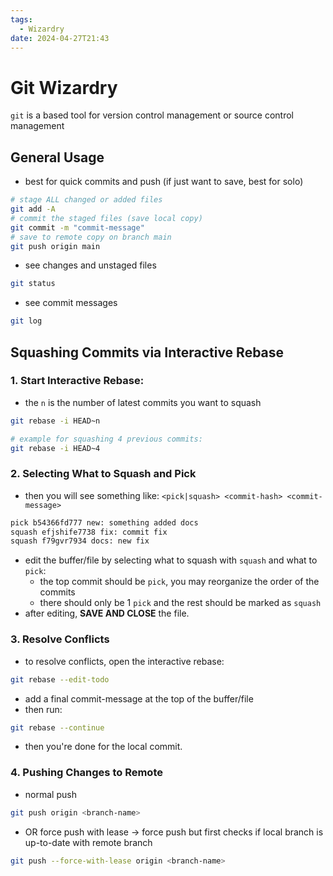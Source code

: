 ```yaml
---
tags:
  - Wizardry
date: 2024-04-27T21:43
---
```

<!-- 2024-04-27-2143 (April 27, 2024 09:43:47 PM) -->

# Git Wizardry

`git` is a based tool for version control management or source control management

## General Usage
- best for quick commits and push (if just want to save, best for solo)
```bash
# stage ALL changed or added files
git add -A
# commit the staged files (save local copy)
git commit -m "commit-message"
# save to remote copy on branch main
git push origin main
```

- see changes and unstaged files
```bash
git status
```

- see commit messages
```bash
git log
```

## Squashing Commits via Interactive Rebase
### 1. Start Interactive Rebase:
- the `n` is the number of latest commits you want to squash
```bash
git rebase -i HEAD~n

# example for squashing 4 previous commits:
git rebase -i HEAD~4
```

### 2. Selecting What to Squash and Pick
- then you will see something like:
`<pick|squash> <commit-hash> <commit-message>`
```bash
pick b54366fd777 new: something added docs
squash efjshife7738 fix: commit fix
squash f79gvr7934 docs: new fix
```
- edit the buffer/file by selecting what to squash with `squash` and what to `pick`: 
  - the top commit should be `pick`, you may reorganize the order of the commits
  - there should only be 1 `pick` and the rest should be marked as `squash`
- after editing, **SAVE AND CLOSE** the file.

### 3. Resolve Conflicts 
- to resolve conflicts, open the interactive rebase:
```bash
git rebase --edit-todo
```
- add a final commit-message at the top of the buffer/file
- then run:
```bash
git rebase --continue
```
- then you're done for the local commit.

### 4. Pushing Changes to Remote
- normal push
```bash
git push origin <branch-name>
```
- OR force push with lease -> force push but first checks if local branch is up-to-date with remote branch
```bash
git push --force-with-lease origin <branch-name>
```
